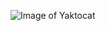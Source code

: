 ![Image of Yaktocat](https://memeprod.ap-south-1.linodeobjects.com/user-template/ea20564fa66ce7ad3844e4d9c7732a07.png)

